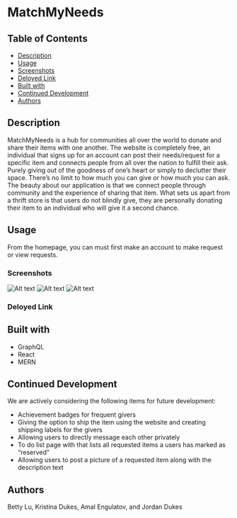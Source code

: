 # MatchMyNeeds

## Table of Contents

- [Description](#description)
- [Usage](#usage)
- [Screenshots](#screenshots)
- [Deloyed Link](#deloyed-link)
- [Built with](#built-with)
- [Continued Development](#continued-development)
- [Authors](#authors)

## Description
MatchMyNeeds is a hub for communities all over the world to donate and share their items with one another. The website is completely free, an individual that signs up for an account can post their needs/request for a specific item and connects people from all over the nation to fulfill their ask. Purely giving out of the goodness of one’s heart or simply to declutter their space. There’s no limit to how much you can give or how much you can ask. The beauty about our application is that we connect people through community and the experience of sharing that item. What sets us apart from a thrift store is that users do not blindly give, they are personally donating their item to an individual who will give it a second chance.



## Usage
From the homepage, you can must first make an account to make request or view requests. 

### Screenshots
![Alt text](screenshots/home.png "Homepage")
![Alt text](screenshots/profile.png "Profile")
![Alt text](screenshots/login.png "Login")

### Deloyed Link

## Built with

* GraphQL
* React
* MERN


## Continued Development

We are actively considering the following items for future development: 

* Achievement badges for frequent givers
* Giving the option to ship the item using the website and creating shipping labels for the givers
* Allowing users to directly message each other privately
* To do list page with that lists  all requested items a users has marked as “reserved”
* Allowing users to post a picture of a requested item along with the description text

## Authors
  Betty Lu, Kristina Dukes, Amal Engulatov, and Jordan Dukes
